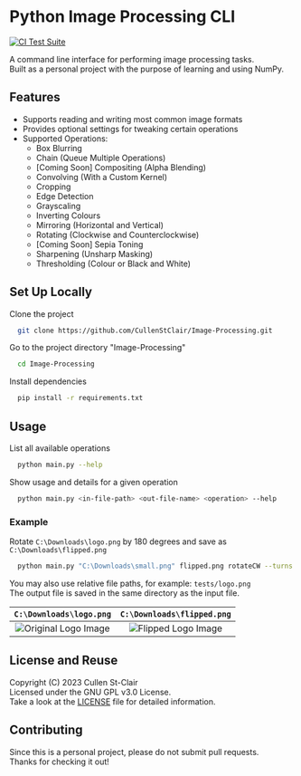 
# Python Image Processing CLI

[![CI Test Suite](https://github.com/CullenStClair/Image-Processing/actions/workflows/run-tests.yml/badge.svg)](https://github.com/CullenStClair/Image-Processing/actions/workflows/run-tests.yml)

A command line interface for performing image processing tasks.  
Built as a personal project with the purpose of learning and using NumPy.

## Features

- Supports reading and writing most common image formats
- Provides optional settings for tweaking certain operations
- Supported Operations:
  - Box Blurring
  - Chain (Queue Multiple Operations)
  - [Coming Soon] Compositing (Alpha Blending)
  - Convolving (With a Custom Kernel)
  - Cropping
  - Edge Detection
  - Grayscaling
  - Inverting Colours
  - Mirroring (Horizontal and Vertical)
  - Rotating (Clockwise and Counterclockwise)
  - [Coming Soon] Sepia Toning
  - Sharpening (Unsharp Masking)
  - Thresholding (Colour or Black and White)

## Set Up Locally

Clone the project

```bash
  git clone https://github.com/CullenStClair/Image-Processing.git
```

Go to the project directory "Image-Processing"

```bash
  cd Image-Processing
```

Install dependencies

```bash
  pip install -r requirements.txt
```

## Usage

List all available operations

```bash
  python main.py --help
```

Show usage and details for a given operation

```bash
  python main.py <in-file-path> <out-file-name> <operation> --help
```

### Example

Rotate `C:\Downloads\logo.png` by 180 degrees and save as `C:\Downloads\flipped.png`

```bash
  python main.py "C:\Downloads\small.png" flipped.png rotateCW --turns 2
```

You may also use relative file paths, for example:  `tests/logo.png`  
The output file is saved in the same directory as the input file.

`C:\Downloads\logo.png`  |  `C:\Downloads\flipped.png`
:-------------------------:|:-------------------------:
![Original Logo Image](https://i.imgur.com/cKBXnKi.png) | ![Flipped Logo Image](https://i.imgur.com/OBnyQbF.png)

## License and Reuse

Copyright (C) 2023  Cullen St-Clair  
Licensed under the GNU GPL v3.0 License.  
Take a look at the [LICENSE](https://github.com/CullenStClair/Image-Processing/blob/master/LICENSE) file for detailed information.

## Contributing

Since this is a personal project, please do not submit pull requests.  
Thanks for checking it out!
